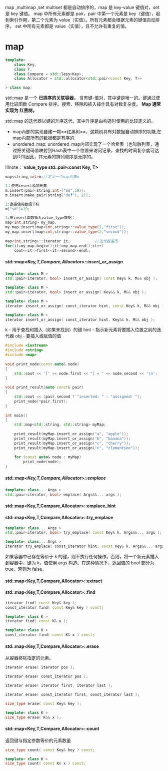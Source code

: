 

map ,multimap ,set multiset 都是自动排序的，map 是 key-value 键值对，set 是 key 键值。
map 中所有元素都是 pair，pair 中第一个元素是 key（键值），起到索引作用，第二个元素为 value（实值）。所有元素都会根据元素的键值自动排序。
set 中所有元素都是 value（实值），且不允许有重复的值。

# map
```cpp
template<
    class Key,
    class T,
    class Compare = std::less<Key>,
    class Allocator = std::allocator<std::pair<const Key, T>>

> class map;
```
std::map 是一个 **已排序的关联容器，** 含有键-值对，其中键是唯一的。键通过使用比较函数 Compare 排序。搜索、移除和插入操作具有对数复杂度。
**Map 通常实现为 红黑树。**

std::map 的迭代器以键的升序迭代，其中升序是由构造时使用的比较定义的。

- map內部的实现自建一颗==红黑树==，这颗树具有对数据自动排序的功能,在map内部所有的数据都是有序的.
- unordered_map: unordered_map内部实现了一个哈希表（也叫散列表，通过把关键码值映射到Hash表中一个位置来访问记录，查找的时间复杂度可达到O(1)因此，其元素的排列顺序是无序的。


!!!note：
**value_type	std::pair<const Key, T>**

```cpp
map<string,int>m;//定义一个map对象m

1：使用insert添加元素
m.insert(pair<string,int>("sd",19));
m.insert(make_pair(string("def"), 2));

2:直接使用数组下标
m["sd"]=19;

3:用insert函数插入value_type数据：
map<int,string> my_map;
my_map.insert(map<int,string>::value_type(1,"first"));
my_map.insert(map<int,string>::value_type(2,"second"));
 
map<int,string>::iterator it;           //迭代器遍历
for(it=my_map.begin();it!=my_map.end();it++)
    cout<<it->first<<it->second<<endl;

```

##### std::map<Key,T,Compare,Allocator>::insert_or_assign
```cpp
template< class M >
std::pair<iterator, bool> insert_or_assign( const Key& k, M&& obj );

template< class M >
std::pair<iterator, bool> insert_or_assign( Key&& k, M&& obj );

template< class M >
iterator insert_or_assign( const_iterator hint, const Key& k, M&& obj );

template< class M >
iterator insert_or_assign( const_iterator hint, Key&& k, M&& obj );
```


k	  -	用于查找和插入（如果未找到）的键
hint  -	指示新元素将要插入位置之前的迭代器
obj	  -	要插入或赋值的值
```cpp
#include <iostream>
#include <string>
#include <map>
 
void print_node(const auto& node)
{
    std::cout << '[' << node.first << "] = " << node.second << '\n';
}
 
void print_result(auto const& pair)
{
    std::cout << (pair.second ? "inserted: " : "assigned: ");
    print_node(*pair.first);
}
 
int main()
{
    std::map<std::string, std::string> myMap;
 
    print_result(myMap.insert_or_assign("a", "apple"));
    print_result(myMap.insert_or_assign("b", "banana"));
    print_result(myMap.insert_or_assign("c", "cherry"));
    print_result(myMap.insert_or_assign("c", "clementine"));
 
    for (const auto& node : myMap)
        print_node(node);
}
```


##### std::map<Key,T,Compare,Allocator>::emplace
```cpp
template< class... Args >
std::pair<iterator, bool> emplace( Args&&... args );
```
#### std::map<Key,T,Compare,Allocator>::emplace_hint

#### std::map<Key,T,Compare,Allocator>::try_emplace
```cpp
template< class... Args >
std::pair<iterator, bool> try_emplace( const Key& k, Args&&... args );

template< class... Args >
iterator try_emplace( const_iterator hint, const Key& k, Args&&... args );
```
如果容器中已存在等价于 k 的键，则不执行任何操作。否则，将一个新元素插入到容器中，键为 k，值使用 args 构造。在这种情况下，返回值的 bool 部分为 true，否则为 false。


#### std::map<Key,T,Compare,Allocator>::extract

#### std::map<Key,T,Compare,Allocator>::find
```cpp
iterator find( const Key& key );
const_iterator find( const Key& key ) const;

template< class K >
iterator find( const K& x );

template< class K >
const_iterator find( const K& x ) const;
```

#### std::map<Key,T,Compare,Allocator>::erase
从容器移除指定的元素。
```cpp
iterator erase( iterator pos );

iterator erase( const_iterator pos );

iterator erase( iterator first, iterator last );

iterator erase( const_iterator first, const_iterator last );

size_type erase( const Key& key );

template< class K >
size_type erase( K&& x );

```


#### std::map<Key,T,Compare,Allocator>::count
返回键与指定参数等价的元素数量
```cpp
size_type count( const Key& key ) const;

template< class K >
size_type count( const K& x ) const;
```